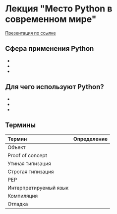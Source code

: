 # Лекция "Место Python в современном мире"

[Презентация по ссылке](https://docs.google.com/presentation/d/1U4_gl_p5-Uqp24aO_XcEdP7KFKIuDDavbIQbe5pi4MA/edit?usp=sharing)

## Сфера применения Python

*
*
*

## Для чего используют Python?

*
*
*

## Термины

Термин | Определение
:-- | :--
Объект | 
Proof of concept | 
Утиная типизация | 
Строгая типизация |
PEP |
Интерпретируемый язык | 
Компиляция |
Отладка |  |

